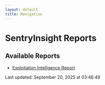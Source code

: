 ```yaml
---
layout: default
title: Navigation
---
```


# SentryInsight Reports

## Available Reports

- [Exploitation Intelligence Report](./index.html)


Last updated: September 20, 2025 at 03:46:49
